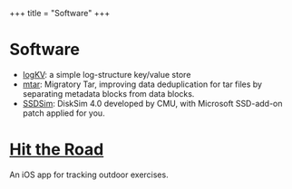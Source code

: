 +++
title = "Software"
+++

# Software
* [logKV][logkv]: a simple log-structure key/value store  
* [mtar][mtar]: Migratory Tar, improving data deduplication for tar files by separating metadata blocks from data blocks.
* [SSDSim][ssdsim]: DiskSim 4.0 developed by CMU, with Microsoft SSD-add-on patch applied for you.

# [Hit the Road][hittheroad]
An iOS app for tracking outdoor exercises.


[logkv]: https://github.com/xinglin/logKV
[mtar]: https://github.com/xinglin/mtar
[hittheroad]: https://apps.apple.com/us/app/hit-the-road3/id1528900482
[ssdsim]: https://github.com/xinglin/SSDSim
